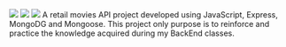 <img src='https://img.shields.io/badge/MongoDB-4EA94B?style=for-the-badge&logo=mongodb&logoColor=white'>
<img src='https://img.shields.io/badge/Node.js-339933?style=for-the-badge&logo=nodedotjs&logoColor=white'>
<img src='https://img.shields.io/badge/Express.js-000000?style=for-the-badge&logo=express&logoColor=white'>
A retail movies API project developed using JavaScript, Express, MongoDG and Mongoose.
This project only purpose is to reinforce and practice the knowledge acquired during my BackEnd classes.

